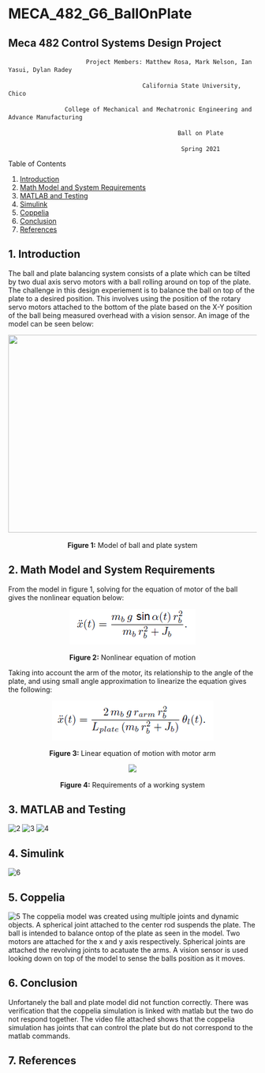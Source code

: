 # MECA_482_G6_BallOnPlate
## Meca 482 Control Systems Design Project

                          Project Members: Matthew Rosa, Mark Nelson, Ian Yasui, Dylan Radey

                                          California State University, Chico

                    College of Mechanical and Mechatronic Engineering and Advance Manufacturing

                                                    Ball on Plate

                                                     Spring 2021

Table of Contents
1. [Introduction](https://github.com/mrosa3/G6-BallOnPlate/blob/main/README.md#1-introduction)
2. [Math Model and System Requirements](https://github.com/mrosa3/G6-BallOnPlate/blob/main/README.md#2-math-model-and-system-requirements)
3. [MATLAB and Testing](https://github.com/mrosa3/G6-BallOnPlate/blob/main/README.md#3-matlab-and-testing)
4. [Simulink](https://github.com/mrosa3/G6-BallOnPlate/blob/main/README.md#4-simulink)
5. [Coppelia](https://github.com/mrosa3/G6-BallOnPlate/blob/main/README.md#5-coppelia)
6. [Conclusion](https://github.com/mrosa3/G6-BallOnPlate/blob/main/README.md#6-conclusion)
7. [References](https://github.com/mrosa3/G6-BallOnPlate/blob/main/README.md#7-references)

## 1. Introduction
The ball and plate balancing system consists of a plate which can be tilted by two dual axis servo motors with a ball rolling around on top of the plate. The challenge in this design experiement is to balance the ball on top of the plate to a desired position. This involves using the position of the rotary servo motors attached to the bottom of the plate based on the X-Y position of the ball being measured overhead with a vision sensor. An image of the model can be seen below:
<p align="center">
  <img width="600" height="400" src="https://user-images.githubusercontent.com/79475735/119054435-7d0cb480-b97c-11eb-9089-aa58715eb148.JPG">
</p>
<p align="center"><b>Figure 1:</b> Model of ball and plate system</p>


## 2. Math Model and System Requirements
From the model in figure 1, solving for the equation of motor of the ball gives the nonlinear equation below:

<p align="center">
  <img src="Images/nonlineareqn.png">
</p>
<p align="center"><b>Figure 2:</b> Nonlinear equation of motion</p>

Taking into account the arm of the motor, its relationship to the angle of the plate, and using small angle approximation to linearize the equation gives the following:

<p align="center">
  <img src="Images/LinearwArm.png">
</p>
<p align="center"><b>Figure 3:</b> Linear equation of motion with motor arm</p>

<p align="center">
  <img src="https://user-images.githubusercontent.com/80434019/119133486-ceef2200-b9f0-11eb-97d0-ee4da8c31a8f.png">
</p>
<p align="center"><b>Figure 4:</b> Requirements of a working system</p>

## 3. MATLAB and Testing
![2](https://user-images.githubusercontent.com/79475735/119075950-8f034d00-b9a6-11eb-9c38-be996b5b8800.JPG)
![3](https://user-images.githubusercontent.com/79475735/119075953-90cd1080-b9a6-11eb-8f2e-e60293bf8e7c.JPG)
![4](https://user-images.githubusercontent.com/79475735/119075959-91fe3d80-b9a6-11eb-88b6-d1eff546649d.JPG)

## 4. Simulink
![6](https://user-images.githubusercontent.com/79475735/119076328-384a4300-b9a7-11eb-84bf-fa7ae332b0c4.JPG)

## 5. Coppelia
![5](https://user-images.githubusercontent.com/79475735/119076183-f9b48880-b9a6-11eb-9773-8b7485cd161f.JPG)
The coppelia model was created using multiple joints and dynamic objects. A spherical joint attached to the center rod suspends the plate. The ball is intended to balance ontop of the plate as seen in the model. Two motors are attached for the x and y axis respectively. Spherical joints are attached the revolving joints to acatuate the arms. A vision sensor is used looking down on top of the model to sense the balls position as it moves. 

## 6. Conclusion
Unfortanely the ball and plate model did not function correctly. There was verification that the coppelia simulation is linked with matlab but the two do not respond together. The video file attached shows that the coppelia simulation has joints that can control the plate but do not correspond to the matlab commands.

## 7. References

